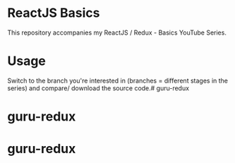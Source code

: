 # ReactJS Basics

This repository accompanies my ReactJS / Redux - Basics YouTube Series.

# Usage
Switch to the branch you're interested in (branches = different stages in the series) and compare/ download the source code.# guru-redux
# guru-redux
# guru-redux
